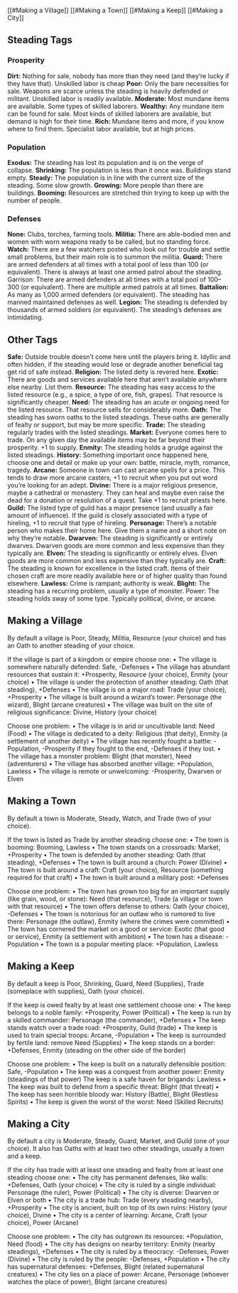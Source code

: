 
[[#Making a Village]]
[[#Making a Town]]
[[#Making a Keep]]
[[#Making a City]]

## Steading Tags

### Prosperity
**Dirt:** Nothing for sale, nobody has more than they need (and they’re lucky if they have that). Unskilled labor is cheap
**Poor:** Only the bare necessities for sale. Weapons are scarce unless the steading is heavily defended or militant. Unskilled labor is readily available.
**Moderate:** Most mundane items are available. Some types of skilled laborers.
**Wealthy:** Any mundane item can be found for sale. Most kinds of skilled laborers are available, but demand is high for their time. 
**Rich:** Mundane items and more, if you know where to find them. Specialist labor available, but at high prices.

### Population
 **Exodus:** The steading has lost its population and is on the verge of collapse. 
 **Shrinking:** The population is less than it once was. Buildings stand empty. 
 **Steady:** The population is in line with the current size of the steading. Some slow growth. 
 **Growing:** More people than there are buildings. 
 **Booming:** Resources are stretched thin trying to keep up with the number of people.

### Defenses
**None:** Clubs, torches, farming tools.
**Militia:** There are able-bodied men and women with worn weapons ready to be called, but no standing force. 
**Watch:** There are a few watchers posted who look out for trouble and settle small problems, but their main role is to summon the militia. 
**Guard:** There are armed defenders at all times with a total pool of less than 100 (or equivalent). There is always at least one armed patrol about the steading. Garrison: There are armed defenders at all times with a total pool of 100–300 (or equivalent). There are multiple armed patrols at all times. 
**Battalion:** As many as 1,000 armed defenders (or equivalent). The steading has manned maintained defenses as well. 
**Legion:** The steading is defended by thousands of armed soldiers (or equivalent). The steading’s defenses are intimidating.

## Other Tags
**Safe:** Outside trouble doesn’t come here until the players bring it. Idyllic and often hidden, if the steading would lose or degrade another beneficial tag get rid of safe instead. 
**Religion:** The listed deity is revered here.
**Exotic:** There are goods and services available here that aren’t available anywhere else nearby. List them.
**Resource:** The steading has easy access to the listed resource (e.g., a spice, a type of ore, fish, grapes). That resource is significantly cheaper. 
**Need:** The steading has an acute or ongoing need for the listed resource. That resource sells for considerably more. 
**Oath:** The steading has sworn oaths to the listed steadings. These oaths are generally of fealty or support, but may be more specific. 
**Trade:** The steading regularly trades with the listed steadings. 
**Market:** Everyone comes here to trade. On any given day the available items may be far beyond their prosperity. +1 to supply. 
**Enmity:** The steading holds a grudge against the listed steadings.
**History:** Something important once happened here, choose one and detail or make up your own: battle, miracle, myth, romance, tragedy. 
**Arcane:** Someone in town can cast arcane spells for a price. This tends to draw more arcane casters, +1 to recruit when you put out word you’re looking for an adept.
**Divine:** There is a major religious presence, maybe a cathedral or monastery. They can heal and maybe even raise the dead for a donation or resolution of a quest. Take +1 to recruit priests here. 
**Guild:** The listed type of guild has a major presence (and usually a fair amount of influence). If the guild is closely associated with a type of hireling, +1 to recruit that type of hireling. 
**Personage:** There’s a notable person who makes their home here. Give them a name and a short note on why they’re notable. 
**Dwarven:** The steading is significantly or entirely dwarves. Dwarven goods are more common and less expensive than they typically are. 
**Elven:** The steading is significantly or entirely elves. Elven goods are more common and less expensive than they typically are. 
**Craft:** The steading is known for excellence in the listed craft. Items of their chosen craft are more readily available here or of higher quality than found elsewhere. 
**Lawless:** Crime is rampant; authority is weak. 
**Blight:** The steading has a recurring problem, usually a type of monster. Power: The steading holds sway of some type. Typically political, divine, or arcane.

## Making a Village

By default a village is Poor, Steady, Militia, Resource (your choice) and has an Oath to another steading of your choice. 

If the village is part of a kingdom or empire choose one:
• The village is somewhere naturally defended: Safe, -Defenses 
• The village has abundant resources that sustain it: +Prosperity, Resource (your choice), Enmity (your choice) 
• The village is under the protection of another steading: Oath (that steading), +Defenses 
• The village is on a major road: Trade (your choice), +Prosperity 
• The village is built around a wizard’s tower: Personage (the wizard), Blight (arcane creatures) 
• The village was built on the site of religious significance: Divine, History (your choice)

Choose one problem: 
• The village is in arid or uncultivable land: Need (Food) 
• The village is dedicated to a deity: Religious (that deity), Enmity (a settlement of another deity) 
• The village has recently fought a battle: -Population, -Prosperity if they fought to the end, -Defenses if they lost. 
• The village has a monster problem: Blight (that monster), Need (adventurers) 
• The village has absorbed another village: +Population, Lawless 
• The village is remote or unwelcoming: -Prosperity, Dwarven or Elven

## Making a Town

By default a town is Moderate, Steady, Watch, and Trade (two of your choice). 

If the town is listed as Trade by another steading choose one:
• The town is booming: Booming, Lawless 
• The town stands on a crossroads: Market, +Prosperity 
• The town is defended by another steading: Oath (that steading), +Defenses 
• The town is built around a church: Power (Divine) 
• The town is built around a craft: Craft (your choice), Resource (something required for that craft) 
• The town is built around a military post: +Defenses 

Choose one problem: 
• The town has grown too big for an important supply (like grain, wood, or stone): Need (that resource), Trade (a village or town with that resource) 
• The town offers defense to others: Oath (your choice), -Defenses 
• The town is notorious for an outlaw who is rumored to live there: Personage (the outlaw), Enmity (where the crimes were committed) 
• The town has cornered the market on a good or service: Exotic (that good or service), Enmity (a settlement with ambition) 
• The town has a disease: -Population 
• The town is a popular meeting place: +Population, Lawless

## Making a Keep

By default a keep is Poor, Shrinking, Guard, Need (Supplies), Trade (someplace with supplies), Oath (your choice). 

If the keep is owed fealty by at least one settlement choose one: 
• The keep belongs to a noble family: +Prosperity, Power (Political) 
• The keep is run by a skilled commander: Personage (the commander), +Defenses 
• The keep stands watch over a trade road: +Prosperity, Guild (trade) 
• The keep is used to train special troops: Arcane, -Population 
• The keep is surrounded by fertile land: remove Need (Supplies) 
• The keep stands on a border: +Defenses, Enmity (steading on the other side of the border) 

Choose one problem: 
• The keep is built on a naturally defensible position: Safe, -Population 
• The keep was a conquest from another power: Enmity (steadings of that power) 
The keep is a safe haven for brigands: Lawless 
• The keep was built to defend from a specific threat: Blight (that threat) 
• The keep has seen horrible bloody war: History (Battle), Blight (Restless Spirits) 
• The keep is given the worst of the worst: Need (Skilled Recruits)

## Making a City

By default a city is Moderate, Steady, Guard, Market, and Guild (one of your choice). It also has Oaths with at least two other steadings, usually a town and a keep. 

If the city has trade with at least one steading and fealty from at least one steading choose one: 
• The city has permanent defenses, like walls: +Defenses, Oath (your choice) 
• The city is ruled by a single individual: Personage (the ruler), Power (Political) 
• The city is diverse: Dwarven or Elven or both 
• The city is a trade hub: Trade (every steading nearby), +Prosperity 
• The city is ancient, built on top of its own ruins: History (your choice), Divine 
• The city is a center of learning: Arcane, Craft (your choice), Power (Arcane) 

Choose one problem: 
• The city has outgrown its resources: +Population, Need (food) 
• The city has designs on nearby territory: Enmity (nearby steadings), +Defenses 
• The city is ruled by a theocracy: -Defenses, Power (Divine) 
• The city is ruled by the people: -Defenses, +Population 
• The city has supernatural defenses: +Defenses, Blight (related supernatural creatures) 
• The city lies on a place of power: Arcane, Personage (whoever watches the place of power), Blight (arcane creatures)

